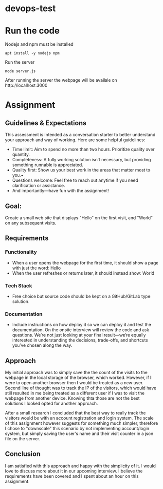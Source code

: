 # devops-test
# Run the code
Nodejs and npm must be installed
```
apt install -y nodejs npm
```
Run the server
```
node server.js
```
After running the server the webpage will be availale on http://localhost:3000

# Assignment
## Guidelines & Expectations
This assessment is intended as a conversation starter to better understand your approach and way
of working.
Here are some helpful guidelines:
- Time limit: Aim to spend no more than two hours. Prioritize quality over quantity.
- Completeness: A fully working solution isn’t necessary, but providing something
runnable is appreciated.
- Quality first: Show us your best work in the areas that matter most to you.•
- Questions welcome: Feel free to reach out anytime if you need clarification or assistance.
- And importantly—have fun with the assignment!
## Goal:
Create a small web site that displays "Hello" on the first visit, and "World" on any subsequent
visits.
## Requirements
### Functionality
- When a user opens the webpage for the first time, it should show a page with just the
word: Hello
- When the user refreshes or returns later, it should instead show: World
### Tech Stack
- Free choice but source code should be kept on a GitHub/GitLab type solution.
### Documentation
- Include instructions on how deploy it so we can deploy it and test the documentation.
On the onsite interview will review the code and ask questions. We’re not just looking at your
final result—we’re equally interested in understanding the decisions, trade-offs, and shortcuts
you’ve chosen along the way.

## Approach
My initial approach was to simply save the the count of the visits to the webpage in the local storage of the browser, which worked. However, if I were to open another browser then I would be treated as a new user.
Second line of thought was to track the IP of the visitors, which would have still resulted in me being treated as a different user if I was to visit the webpage from another device. Knowing thta those are not the best solutions I looked opted for another approach.

After a small research I concluded that the best way to really track the visitors would be with an account registration and login system. The scale of this assignment however suggests for something much simpler, therefore I chose to "downscale" this scenario by not implementing account/login system, but simply saving the user's name and their visit counter in a json file on the server.

## Conclusion
I am satisfied with this approach and happy with the simplicity of it. I would love to discuss more about it in our upcoming interview. I believe the requirements have been covered and I spent about an hour on this assignment.